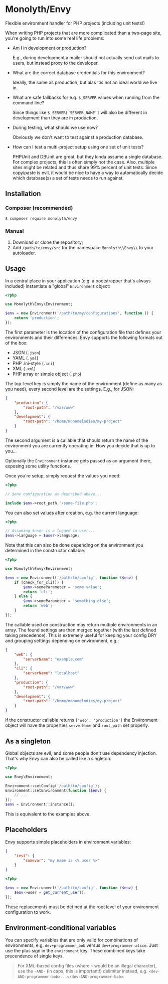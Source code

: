 # Monolyth/Envy
Flexible environment handler for PHP projects (including unit tests!)

When writing PHP projects that are more complicated than a two-page site, you're
going to run into some real life problems:

- Am I in development or production?

    E.g., during development a mailer should not actually send out mails to
    users, but instead proxy to the developer.

- What are the correct database credentials for this environment?

    Ideally, the same as production, but alas 'tis not an ideal world we live
    in.

- What are safe fallbacks for e.q. `$_SERVER` values when running from the
  command line?

    Since things like `$_SERVER['SERVER_NAME']` will also be different in
    development than they are in production.

- During testing, what should we use now?

    Obviously we don't want to test against a production database.

- How can I test a multi-project setup using one set of unit tests?

    PHPUnit and DBUnit are great, but they kinda assume a single database. For
    complex projects, this is often simply not the case. Also, multiple sites
    might be related and thus share 99% percent of unit tests. Since copy/paste
    is evil, it would be nice to have a way to automatically decide which
    database(s) a set of tests needs to run against.

## Installation

### Composer (recommended)
```bash
$ composer require monolyth/envy
```

### Manual
1. Download or clone the repository;
2. Add `/path/to/envy/src` for the namespace `Monolyth\\Envy\\` to your
   autoloader.

## Usage
In a central place in your application (e.g. a bootstrapper that's always
included) instantiate a "global" `Environment` object:

```php
<?php

use Monolyth\Envy\Environment;

$env = new Environment('/path/to/my/configurations', function () {
    return 'production';
});
```

The first parameter is the location of the configuration file that defines your
environments and their differences. Envy supports the following formats out of
the box:

- JSON (`.json`)
- YAML (`.yml`)
- PHP .ini-style (`.ini`)
- XML (`.xml`)
- PHP array or simple object (`.php`)

The top-level key is simply the name of the environment (define as many as you
need), every second level are the settings. E.g., for JSON:

```json
{
    "production": {
        "root-path": "/var/www"
    },
    "development": {
        "root-path": "/home/monomelodies/my-project"
    }
}
```

The second argument is a callable that should return the name of the environment
you are currently operating in. How you decide that is up to you...

Optionally the `Environment` instance gets passed as an argument there, exposing
some utility functions.

Once you're setup, simply request the values you need:

```php
<?php

// $env configuration as described above...

include $env->root_path.'/some-file.php';
```

You can also set values after creation, e.g. the current language:

```php
<?php

// Assuming $user is a logged in user...
$env->language = $user->language;
```

Note that this can also be done depending on the environment you determined in
the constructor callable:

```php
<?php

use Monolyth\Envy\Environment;

$env = new Environment('/path/to/config', function ($env) {
    if (check_for_cli()) {
        $env->someParameter = 'some value';
        return 'cli';
    } else {
        $env->someParameter = 'something else';
        return 'web';
    }
});
```

The callable used on construction may return multiple environments in an array.
The found settings are then merged together (with the last defined taking
precedence). This is extremely useful for keeping your config DRY and grouping
settings depending on environment, e.g.:

```json
{
    "web": {
        "serverName": "example.com"
    },
    "cli": {
        "serverName": "localhost"
    },
    "production": {
        "root-path": "/var/www"
    },
    "development": {
        "root-path": "/home/monomelodies/my-project"
    }
}
```

If the constructor callable returns `['web', 'production']` the Environment
object will have the properties `serverName` and `root_path` set properly.

## As a singleton
Global objects are evil, and some people don't use dependency injection. That's
why Envy can also be called like a singleton:

```php
<?php

use Envy\Environment;

Environment::setConfig('/path/to/config');
Environment::setEnvironment(function ($env) {
    // ...
});
$env = Environment::instance();
```

This is equivalent to the examples above.

## Placeholders
Envy supports simple placeholders in environment variables:

```json
{
    "test": {
        "somevar": "my name is <% user %>"
    }
}
```

```php
<?php

$env = new Environment('/path/to/config', function ($env) {
    $env->user = get_current_user();
});

```

These replacements must be defined at the root level of your environment
configuration to work.

## Environment-conditional variables
You can specify variables that are only valid for combinations of environments,
e.g. `dev+programmer_bob` versus `dev+programmer-alice`. Just use the plus sign
in the `environment` key. These combined keys take precendence of single keys.

> For XML-based config files (where `+` would be an illegal character), use the
> `-AND-` (in caps, this is important!) delimiter instead, e.g.
> `<dev-AND-programmer-bob>...</dev-AND-programmer-bob>`.

